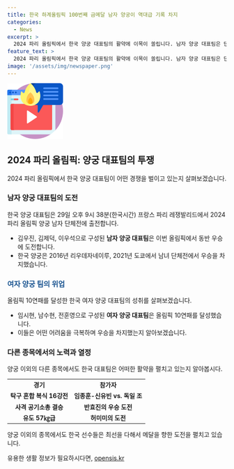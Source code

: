 ```yaml
---
title: 한국 하계올림픽 100번째 금메달 남자 양궁이 역대급 기록 차지
categories:
  - News
excerpt: >
  2024 파리 올림픽에서 한국 양궁 대표팀의 활약에 이목이 쏠립니다. 남자 양궁 대표팀은 단체전 동반 우승을 노리고 있으며, 10연패를 달성한 여자 대표팀의 영광을 잇는 것이 목표입니다. 한국은 하계 올림픽 100호 금메달 획득을 기대하며, 사격 등 다른 종목에서도 기대주가 등장합니다. 또한, 세계선수권 우승자인 유도 선수 허미미의 이야기와 탁구 혼합 복식 경기의 긴장감도 더해지고 있습니다.
feature_text: >
  2024 파리 올림픽에서 한국 양궁 대표팀의 활약에 이목이 쏠립니다. 남자 양궁 대표팀은 단체전 동반 우승을 노리고 있으며, 10연패를 달성한 여자 대표팀의 영광을 잇는 것이 목표입니다. 한국은 하계 올림픽 100호 금메달 획득을 기대하며, 사격 등 다른 종목에서도 기대주가 등장합니다. 또한, 세계선수권 우승자인 유도 선수 허미미의 이야기와 탁구 혼합 복식 경기의 긴장감도 더해지고 있습니다.
image: '/assets/img/newspaper.png'
---
```


<p><img src="/assets/img/news.png" alt="rentncar 속보" /></p>

<h2 data-ke-size="size26">2024 파리 올림픽: 양궁 대표팀의 투쟁</h2>

<p data-ke-size="size16">2024 파리 올림픽에서 한국 양궁 대표팀이 어떤 경쟁을 벌이고 있는지 살펴보겠습니다.</p>

<h3 data-ke-size="size24">남자 양궁 대표팀의 도전</h3>

<p data-ke-size="size16">한국 양궁 대표팀은 29일 오후 9시 38분(한국시간) 프랑스 파리 레쟁발리드에서 2024 파리 올림픽 양궁 남자 단체전에 출전합니다.</p>

<ul>
  <li>김우진, 김제덕, 이우석으로 구성된 <b>남자 양궁 대표팀</b>은 이번 올림픽에서 동반 우승에 도전합니다.</li>
  <li>한국 양궁은 2016년 리우데자네이루, 2021년 도쿄에서 남녀 단체전에서 우승을 차지했습니다.</li>
</ul>

<h3 data-ke-size="size24"><span style="color: #1a5490;">여자 양궁 팀의 위업</span></h3>

<p data-ke-size="size16">올림픽 10연패를 달성한 한국 여자 양궁 대표팀의 성취를 살펴보겠습니다.</p>

<ul>
  <li>임시현, 남수현, 전훈영으로 구성된 <b>여자 양궁 대표팀</b>은 올림픽 10연패를 달성했습니다.</li>
  <li>이들은 어떤 어려움을 극복하며 우승을 차지했는지 알아보겠습니다.</li>
</ul>

<h3 data-ke-size="size24">다른 종목에서의 노력과 열정</h3>

<p data-ke-size="size16">양궁 이외의 다른 종목에서도 한국 대표팀은 어떠한 활약을 펼치고 있는지 알아봅시다.</p>

<table>
  <tr>
    <td style="text-align: center; height: 17px;"><b>경기</b></td>
    <td style="text-align: center; height: 17px;"><b>참가자</b></td>
  </tr>
  <tr>
    <td style="text-align: center; height: 17px;"><b>탁구 혼합 복식 16강전</b></td>
    <td style="text-align: center; height: 17px;"><b>임종훈-신유빈 vs. 독일 조</b></td>
  </tr>
  <tr>
    <td style="text-align: center; height: 17px;"><b>사격 공기소총 결승</b></td>
    <td style="text-align: center; height: 17px;"><b>반효진의 우승 도전</b></td>
  </tr>
  <tr>
    <td style="text-align: center; height: 17px;"><b>유도 57㎏급</b></td>
    <td style="text-align: center; height: 17px;"><b>허미미의 도전</b></td>
  </tr>
</table>

<p data-ke-size="size16">양궁 이외의 종목에서도 한국 선수들은 최선을 다해서 메달을 향한 도전을 펼치고 있습니다.</p>
유용한 생활 정보가 필요하시다면, <a href="https://opensis.kr" rel="dofollow">opensis.kr</a>


